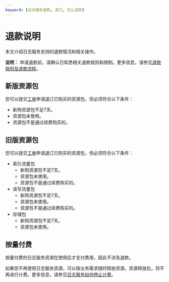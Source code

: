 ```yaml
---
keyword: [日志服务退款, 退订, 怎么退款]
---
```


# 退款说明

本文介绍日志服务支持的退款情况和相关操作。

**说明：** 申请退款前，请确认已知悉相关退款规则和限制。更多信息，请参见[退款规则及退款流程](https://help.aliyun.com/document_detail/37096.html)。

## 新版资源包

您可以提交[工单](https://selfservice.console.aliyun.com/ticket/category/sls/today)申请退订已购买的资源包，但必须符合以下条件：

-   新购资源包不足7天。
-   资源包未使用。
-   资源包不是通过续费购买的。

## 旧版资源包

您可以提交[工单](https://selfservice.console.aliyun.com/ticket/category/sls/today)申请退订已购买的资源包，但必须符合以下条件：

-   索引流量包
    -   新购资源包不足7天。
    -   资源包未使用。
    -   资源包不是通过续费购买的。
-   读写流量包
    -   新购资源包不足7天。
    -   资源包未使用。
    -   资源包不是通过续费购买的。
-   存储包
    -   新购资源包不足7天。
    -   资源包未使用。

## 按量付费

按量付费的日志服务资源在使用后才支付费用，因此不涉及退款。

如果您不再使用日志服务资源，可以按业务需求随时释放资源。资源释放后，将不再进行计费。更多信息，请参见[日志服务如何停止计费](/cn.zh-CN/产品计费/常见问题/日志服务如何停止计费？.md)。

